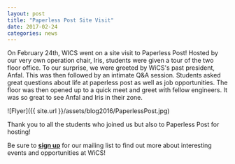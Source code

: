 ```yaml
---
layout: post
title: "Paperless Post Site Visit"
date: 2017-02-24
categories: news
---
```


On February 24th, WICS went on a site visit to Paperless Post! Hosted by our very own operation chair, Iris, students were given a tour of the two floor office. To our surprise, we were greeted by WiCS's past president, Anfal. This was then followed by an intimate Q&A session. Students asked great questions about life at paperless post as well as job opportunities. The floor was then opened up to a quick meet and greet with fellow engineers. It was so great to see Anfal and Iris in their zone.

![Flyer]({{ site.url }}/assets/blog2016/PaperlessPost.jpg)

Thank you to all the students who joined us but also to Paperless Post for hosting! 

Be sure to [**sign up**][mailinglist] for our mailing list to find out more about interesting events and opportunities at WiCS! 

[mailinglist]: http://columbia.us9.list-manage.com/subscribe?u=4c6a1c710f8ab9cce10272368&id=593b5faa43
